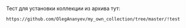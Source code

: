Тест для установки коллекции из архива тут:
```
https://github.com/OlegAnanyev/my_own_collection/tree/master/!test
```
